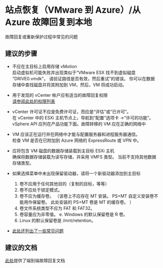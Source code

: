 <properties
    pageTitle="Site Recovery (VMware to Azure)/Failback from Azure to on-premises"
    description="站点恢复（VMware 到 Azure）/从 Azure 故障回复到本地"
    service="microsoft.recoveryservices"
    resource="vaults"
    authors="aashu"
    displayOrder=""
    selfHelpType="generic"
    supportTopicIds="32536408"
    resourceTags=""
    productPesIds="15207"
    cloudEnvironments="public"
/>


# 站点恢复（VMware 到 Azure）/从 Azure 故障回复到本地

故障回复或重新保护过程中常见的问题
## **建议的步骤**

* 不应在主目标上启用存储 vMotion <br>
启动虚拟机可能失败并出现类似于“VMware ESX 找不到虚拟磁盘 "DRIVE0.vmdk"。 请验证路径是否有效，然后重试”的错误。 你可以在数据存储中查找磁盘并将其附加到 VM，然后，VM 将成功启动。

* 用于发现的 vCenter 帐户应有适当的故障回复权限 <br>
[请参阅此处的权限列表](https://aka.ms/asrsupfailbackperm)

* vCenter 许可证不应是免费许可证，而应是“评估”或“已许可”。 <br>
在 vCenter 中的 ESXi 主机节点上，导航到“配置”选项卡 ->“许可的功能”。 vSphere API 应列在产品功能下面。故障转移的 VM 应在正确的网络中

* VM 应该正在运行并在网络中才能与配置服务器和进程服务器通信。 <br>
检查 VM 是否在已附加到 Azure 网络的 ExpressRoute 或 VPN 中。

* 应将包含 VM 磁盘的数据存储装载到主目标 ESXi 主机<br>
确保将数据存储装载为读写存储，并采用 VMFS 类型。 当前不支持其他数据存储类型。

* 如果选择菜单中未出现保留驱动器，请将一个新驱动器添加到主目标 <br>
    1. 卷不应用于任何其他目的（复制的目标，等等）
    2. 卷不应处于锁定模式。
    3. 卷不应为缓存卷。 （该卷上不应存在 MT 安装。 PS+MT 自定义安装卷不能用作保留卷。 此处安装的 PS+MT 卷是 MT 的缓存卷。 ）
    4. 卷文件系统类型不应为 FAT 和 FAT32。
    5. 卷容量应为非零值。 e. Windows 的默认保留卷是 R 卷。
    6. Linux 的默认保留卷是 /mnt/retention。


* [此处还列出了一些常见问题](https://aka.ms/asrsupfailbackcommonissues)

## **建议的文档**
[此处](https://aka.ms/asrsupv2afailback)提供了端到端故障回复文档



<!--HONumber=Jul16_HO4-->


